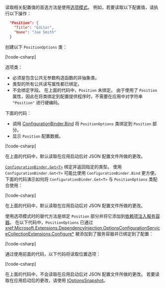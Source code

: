 读取相关配置值的首选方法是使用[选项模式](xref:fundamentals/configuration/options)。 例如，若要读取以下配置值，请执行以下操作：

```json
  "Position": {
    "Title": "Editor",
    "Name": "Joe Smith"
  }
```

创建以下 `PositionOptions` 类：

[!code-csharp[](~/fundamentals/configuration/index/samples/3.x/ConfigSample/Options/PositionOptions.cs?name=snippet)]

选项类：

* 必须是包含公共无参数构造函数的非抽象类。
* 类型的所有公共读写属性都已绑定。
* 不会绑定字段。 在上面的代码中，`Position` 未绑定。 由于使用了 `Position` 属性，因此在将类绑定到配置提供程序时，不需要在应用中对字符串 `"Position"` 进行硬编码。

下面的代码：

* 调用 [ConfigurationBinder.Bind](xref:Microsoft.Extensions.Configuration.ConfigurationBinder.Bind*) 将 `PositionOptions` 类绑定到 `Position` 部分。
* 显示 `Position` 配置数据。

[!code-csharp[](~/fundamentals/configuration/index/samples/3.x/ConfigSample/Pages/Test22.cshtml.cs?name=snippet)]

在上面的代码中，默认读取在应用启动后对 JSON 配置文件所做的更改。

[`ConfigurationBinder.Get<T>`](xref:Microsoft.Extensions.Configuration.ConfigurationBinder.Get*) 绑定并返回指定的类型。 使用 `ConfigurationBinder.Get<T>` 可能比使用 `ConfigurationBinder.Bind` 更方便。 下面的代码演示如何将 `ConfigurationBinder.Get<T>` 与 `PositionOptions` 类配合使用：

[!code-csharp[](~/fundamentals/configuration/index/samples/3.x/ConfigSample/Pages/Test21.cshtml.cs?name=snippet)]

在上面的代码中，默认读取在应用启动后对 JSON 配置文件所做的更改。

使用选项模式时的替代方法是绑定 `Position` 部分并将它添加到[依赖项注入服务容器](xref:fundamentals/dependency-injection)。 在以下代码中，`PositionOptions` 已通过 <xref:Microsoft.Extensions.DependencyInjection.OptionsConfigurationServiceCollectionExtensions.Configure*> 被添加到了服务容器并已绑定到了配置：

[!code-csharp[](~/fundamentals/configuration/index/samples/3.x/ConfigSample/Startup.cs?name=snippet)]

通过使用前面的代码，以下代码将读取位置选项：

[!code-csharp[](~/fundamentals/configuration/index/samples/3.x/ConfigSample/Pages/Test2.cshtml.cs?name=snippet)]

在上面的代码中，不会读取在应用启动后对 JSON 配置文件所做的更改。 若要读取在应用启动后的更改，请使用 [IOptionsSnapshot](xref:fundamentals/configuration/options#ios)。
